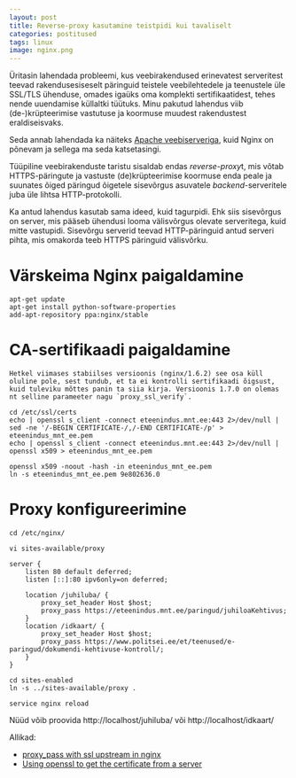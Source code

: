 ```yaml
---
layout: post
title: Reverse-proxy kasutamine teistpidi kui tavaliselt
categories: postitused
tags: linux
image: nginx.png
---
```

Üritasin lahendada probleemi, kus veebirakendused erinevatest serveritest teevad rakendusesiseselt päringuid teistele veebilehtedele ja teenustele üle SSL/TLS ühenduse, omades igaüks oma komplekti sertifikaatidest, tehes nende uuendamise küllaltki tüütuks. Minu pakutud lahendus viib (de-)krüpteerimise vastutuse ja koormuse muudest rakendustest eraldiseisvaks.

Seda annab lahendada ka näiteks [Apache veebiserveriga](http://www.giuseppeurso.eu/en/redirect-from-http-to-https-and-viceversa-with-apache-proxypass/), kuid Nginx on põnevam ja sellega ma seda katsetasingi.

Tüüpiline veebirakenduste taristu sisaldab endas *reverse-proxy*t, mis võtab HTTPS-päringute ja vastuste (de)krüpteerimise koormuse enda peale ja suunates õiged päringud õigetele sisevõrgus asuvatele *backend*-serveritele juba üle lihtsa HTTP-protokolli.

Ka antud lahendus kasutab sama ideed, kuid tagurpidi. Ehk siis sisevõrgus on server, mis pääseb ühendusi looma välisvõrgus olevate serveritega, kuid mitte vastupidi. Sisevõrgu serverid teevad HTTP-päringuid antud serveri pihta, mis omakorda teeb HTTPS päringuid välisvõrku.


# Värskeima Nginx paigaldamine

    apt-get update
    apt-get install python-software-properties
    add-apt-repository ppa:nginx/stable


# CA-sertifikaadi paigaldamine

    Hetkel viimases stabiilses versioonis (nginx/1.6.2) see osa küll oluline pole, sest tundub, et ta ei kontrolli sertifikaadi õigsust, kuid tuleviku mõttes panin ta siia kirja. Versioonis 1.7.0 on olemas nt selline parameeter nagu `proxy_ssl_verify`.

    cd /etc/ssl/certs
    echo | openssl s_client -connect eteenindus.mnt.ee:443 2>/dev/null | sed -ne '/-BEGIN CERTIFICATE-/,/-END CERTIFICATE-/p' > eteenindus_mnt_ee.pem
    echo | openssl s_client -connect eteenindus.mnt.ee:443 2>/dev/null | openssl x509 > eteenindus_mnt_ee.pem

    openssl x509 -noout -hash -in eteenindus_mnt_ee.pem
    ln -s eteenindus_mnt_ee.pem 9e802636.0


# Proxy konfigureerimine

    cd /etc/nginx/

    vi sites-available/proxy

    server {
        listen 80 default deferred;
        listen [::]:80 ipv6only=on deferred;

        location /juhiluba/ {
            proxy_set_header Host $host;
            proxy_pass https://eteenindus.mnt.ee/paringud/juhiloaKehtivus;
        }
        location /idkaart/ {
            proxy_set_header Host $host;
            proxy_pass https://www.politsei.ee/et/teenused/e-paringud/dokumendi-kehtivuse-kontroll/;
        }
    }

    cd sites-enabled
    ln -s ../sites-available/proxy .

    service nginx reload

Nüüd võib proovida http://localhost/juhiluba/ või http://localhost/idkaart/


Allikad:

* [proxy_pass with ssl upstream in nginx](http://stackoverflow.com/questions/22238730/proxy-pass-with-ssl-upstream-in-nginx)
* [Using openssl to get the certificate from a server](http://stackoverflow.com/questions/7885785/using-openssl-to-get-the-certificate-from-a-server)
